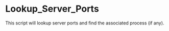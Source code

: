 # Lookup_Server_Ports
This script will lookup server ports and find the associated process (if any).
